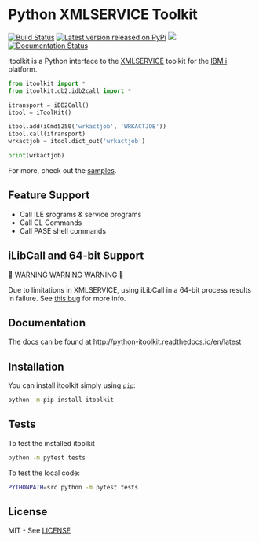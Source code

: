 Python XMLSERVICE Toolkit
=========================
[![Build Status](https://travis-ci.com/IBM/python-itoolkit.svg?branch=master)](https://travis-ci.com/IBM/python-itoolkit)
[![Latest version released on PyPi](https://img.shields.io/pypi/v/itoolkit.svg)](https://pypi.python.org/pypi/itoolkit)
[![](https://img.shields.io/pypi/pyversions/itoolkit.svg)](https://pypi.org/project/itoolkit/)
[![Documentation Status](https://readthedocs.org/projects/python-itoolkit/badge/?version=latest)](https://python-itoolkit.readthedocs.io/en/latest/?badge=latest)

itoolkit is a Python interface to the [XMLSERVICE](https://bitbucket.org/inext/xmlservice-rpg) toolkit for the [IBM i](https://en.wikipedia.org/wiki/IBM_i) platform.

```python
from itoolkit import *
from itoolkit.db2.idb2call import *

itransport = iDB2Call()
itool = iToolKit()

itool.add(iCmd5250('wrkactjob', 'WRKACTJOB'))
itool.call(itransport)
wrkactjob = itool.dict_out('wrkactjob')

print(wrkactjob)
```

For more, check out the [samples](samples/icmd_rtvjoba.py).

Feature Support
---------------

- Call ILE srograms & service programs
- Call CL Commands
- Call PASE shell commands

iLibCall and 64-bit Support
---------------------------

:rotating_light: WARNING WARNING WARNING :rotating_light:

Due to limitations in XMLSERVICE, using iLibCall in a 64-bit process results in failure. See [this bug](https://bitbucket.org/litmis/python-itoolkit/issues/17/ilibcall-fails-on-64-bt-python-versions) for more info.

Documentation
-------------

The docs can be found at <http://python-itoolkit.readthedocs.io/en/latest>

Installation
------------

You can install itoolkit simply using `pip`:

```bash
python -m pip install itoolkit
```

Tests
-----

To test the installed itoolkit

```bash
python -m pytest tests
```

To test the local code:

```bash
PYTHONPATH=src python -m pytest tests
```

License
-------

MIT - See [LICENSE](LICENSE)
